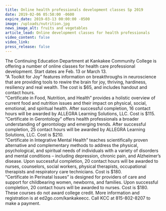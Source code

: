 ```yaml
---
title: Online health professionals development classes Sp 2019
date: 2019-02-06 05:58:00 -0600
expire_date: 2019-03-13 00:00:00 -0500
image: /uploads/nutrition.jpg
news_image_alt: fruits and vegetables
article_lead: Online development classes for health professionals
video_content: false
video_link:
press_release: false
---
```


The Continuing Education Department at Kankakee Community College is offering a number of online classes for health care professional development. Start dates are Feb. 13 or March 13.<br>“A Toolkit for Joy” features information on breakthroughs in neuroscience that are providing tools to rewire the brain for joy, thriving, hardiness, resiliency and real wealth. The cost is $65, and includes handout and contact hours.<br>“Certificate in Food, Nutrition, and Health” provides a holistic overview of current food and nutrition issues and their impact on physical, social, emotional, and spiritual health. After successful completion, 16 contact hours will be awarded by ALLEGRA Learning Solutions, LLC. Cost is $115.<br>“Certificate in Gerontology” offers health professionals a broader understanding of gerontology and emerging trends. After successful completion, 25 contact hours will be awarded by ALLEGRA Learning Solutions, LLC. Cost is $210.<br>“Certificate in Integrative Mental Health” teaches scientifically proven alternative and complementary methods to address the physical, psychological, and spiritual needs of individuals with a variety of disorders and mental conditions – including depression, chronic pain, and Alzheimer’s disease. Upon successful completion, 20 contact hours will be awarded to nurses, counselors, social workers, physical therapists, occupational therapists and respiratory care technicians. Cost is $180.<br>“Certificate in Perinatal Issues” is designed for providers of care and support for childbearing women, newborns, and families. Upon successful completion, 20 contact hours will be awarded to nurses. Cost is $180.<br>These courses do not award college credit. More information and registration is at ed2go.com/kankakeecc. Call KCC at 815-802-8207 to make a payment.